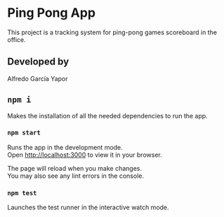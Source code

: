 # Ping Pong App

This project is a tracking system for ping-pong games scoreboard in the office.

## Developed by

Alfredo García Yapor

## `npm i`
Makes the installation of all the needed dependencies to run the app.

### `npm start`

Runs the app in the development mode.\
Open [http://localhost:3000](http://localhost:3000) to view it in your browser.

The page will reload when you make changes.\
You may also see any lint errors in the console.

### `npm test`

Launches the test runner in the interactive watch mode.

